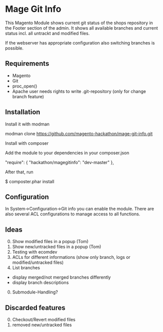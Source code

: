 # Mage Git Info

This Magento Module shows current git status of the shops repository in 
the Footer section of the admin. It shows all available branches and current
status incl. all untrackt and modified files.

If the webserver has appropriate configuration also switching branches is
possible.

## Requirements

* Magento
* Git
* proc_open()
* Apache user needs rights to write .git-repository (only for change branch feature)

## Installation

Install it with modman

  modman clone https://github.com/magento-hackathon/mage-git-info.git

Install with composer

Add the module to your dependencies in your composer.json

   "require": {
     "hackathon/magegitinfo": "dev-master"
   },

After that, run
  
  $ composter.phar install

## Configuration

In System->Configuration->Git info you can enable the module. There are also
several ACL configurations to manage access to all functions.

## Ideas

0. Show modified files in a popup (Tom)
0. Show new/untracked files in a popup (Tom)
0. Testing with ecomdev
0. ACLs for different informations (show only branch, logs or modified/untracked files)
0. List branches
  * display merged/not merged branches differently
  * display branch descriptions
0. Submodule-Handling?

## Discarded features
0. Checkout/Revert modified files
0. removed new/untracked files
